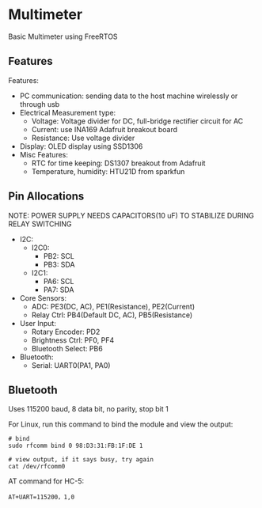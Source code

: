 # Multimeter

Basic Multimeter using FreeRTOS

## Features

Features:

- PC communication: sending data to the host machine wirelessly or through usb
- Electrical Measurement type:
    - Voltage: Voltage divider for DC, full-bridge rectifier circuit for AC
    - Current: use INA169 Adafruit breakout board
    - Resistance: Use voltage divider
- Display: OLED display using SSD1306
- Misc Features:
    - RTC for time keeping: DS1307 breakout from Adafruit
    - Temperature, humidity: HTU21D from sparkfun

## Pin Allocations

NOTE: POWER SUPPLY NEEDS CAPACITORS(10 uF) TO STABILIZE DURING RELAY SWITCHING

- I2C:
  - I2C0:
    - PB2: SCL
    - PB3: SDA
  - I2C1:
    - PA6: SCL
    - PA7: SDA
- Core Sensors:
  - ADC: PE3(DC, AC), PE1(Resistance), PE2(Current)
  - Relay Ctrl: PB4(Default DC, AC), PB5(Resistance)
- User Input:
  - Rotary Encoder: PD2
  - Brightness Ctrl: PF0, PF4
  - Bluetooth Select: PB6
- Bluetooth:
  - Serial: UART0(PA1, PA0)

## Bluetooth

Uses 115200 baud, 8 data bit, no parity, stop bit 1

For Linux, run this command to bind the module and view the output:

```shell
# bind
sudo rfcomm bind 0 98:D3:31:FB:1F:DE 1

# view output, if it says busy, try again
cat /dev/rfcomm0
```

AT command for HC-5:

```shell
AT+UART=115200，1,0
```
